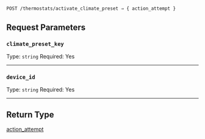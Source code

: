 # 

```
POST /thermostats/activate_climate_preset ⇒ { action_attempt }
```



## Request Parameters

### `climate_preset_key`

Type: `string`
Required: Yes



***

### `device_id`

Type: `string`
Required: Yes



***

## Return Type

[action\_attempt](./)
